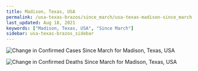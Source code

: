 ```yaml
---
title: Madison, Texas, USA
permalink: /usa-texas-brazos/since_march/usa-texas-madison-since_march.html
last_updated: Aug 18, 2021
keywords: ["Madison, Texas, USA", "Since March"]
sidebar: usa-texas-brazos_sidebar
---
```


![Change in Confirmed Cases Since March for Madison, Texas, USA](/covid_tracker/images/graphs/usa-texas-madison-delta_confirmed-since_march_graph.png)

![Change in Confirmed Deaths Since March for Madison, Texas, USA](/covid_tracker/images/graphs/usa-texas-madison-delta_deaths-since_march_graph.png)
